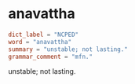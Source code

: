 # anavattha

``` toml
dict_label = "NCPED"
word = "anavattha"
summary = "unstable; not lasting."
grammar_comment = "mfn."
```

unstable; not lasting.

